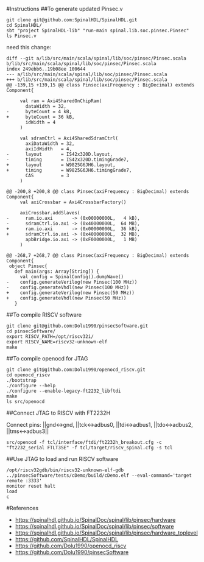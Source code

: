 
#Instructions
##To generate updated Pinsec.v
```
git clone git@github.com:SpinalHDL/SpinalHDL.git
cd SpinalHDL/
sbt "project SpinalHDL-lib" "run-main spinal.lib.soc.pinsec.Pinsec"
ls Pinsec.v
```
need this change:
```
diff --git a/lib/src/main/scala/spinal/lib/soc/pinsec/Pinsec.scala b/lib/src/main/scala/spinal/lib/soc/pinsec/Pinsec.scala
index 249ebb6..19b08ee 100644
--- a/lib/src/main/scala/spinal/lib/soc/pinsec/Pinsec.scala
+++ b/lib/src/main/scala/spinal/lib/soc/pinsec/Pinsec.scala
@@ -139,15 +139,15 @@ class Pinsec(axiFrequency : BigDecimal) extends Component{
 
     val ram = Axi4SharedOnChipRam(
       dataWidth = 32,
-      byteCount = 4 kB,
+      byteCount = 36 kB,
       idWidth = 4
     )
 
     val sdramCtrl = Axi4SharedSdramCtrl(
       axiDataWidth = 32,
       axiIdWidth   = 4,
-      layout       = IS42x320D.layout,
-      timing       = IS42x320D.timingGrade7,
+      layout       = W9825G6JH6.layout,
+      timing       = W9825G6JH6.timingGrade7,
       CAS          = 3
     )
 
@@ -200,8 +200,8 @@ class Pinsec(axiFrequency : BigDecimal) extends Component{
     val axiCrossbar = Axi4CrossbarFactory()
 
     axiCrossbar.addSlaves(
-      ram.io.axi       -> (0x00000000L,   4 kB),
-      sdramCtrl.io.axi -> (0x40000000L,  64 MB),
+      ram.io.axi       -> (0x00000000L,  36 kB),
+      sdramCtrl.io.axi -> (0x40000000L,  32 MB),
       apbBridge.io.axi -> (0xF0000000L,   1 MB)
     )
 
@@ -268,7 +268,7 @@ class Pinsec(axiFrequency : BigDecimal) extends Component{
 object Pinsec{
   def main(args: Array[String]) {
     val config = SpinalConfig().dumpWave()
-    config.generateVerilog(new Pinsec(100 MHz))
-    config.generateVhdl(new Pinsec(100 MHz))
+    config.generateVerilog(new Pinsec(50 MHz))
+    config.generateVhdl(new Pinsec(50 MHz))
   }
```
##To compile RISCV software
```
git clone git@github.com:Dolu1990/pinsecSoftware.git
cd pinsecSoftware/
export RISCV_PATH=/opt/riscv32i/
export RISCV_NAME=riscv32-unknown-elf
make
```
##To compile openocd for JTAG
```
git clone git@github.com:Dolu1990/openocd_riscv.git
cd openocd_riscv
./bootstrap
./configure --help
./configure --enable-legacy-ft2232_libftdi
make
ls src/openocd
```
##Connect JTAG to RISCV with FT2232H 

Connect pins: ||gnd<->gnd, ||tck<->adbus0, ||tdi<->adbus1, ||tdo<->adbus2, ||tms<->adbus3||
```
src/openocd -f tcl/interface/ftdi/ft2232h_breakout.cfg -c "ft2232_serial FTLT3SE" -f tcl/target/riscv_spinal.cfg -s tcl
```
##Use JTAG to load and run RISCV software
```
/opt/riscv32gdb/bin/riscv32-unknown-elf-gdb ../pinsecSoftware/tests/cDemo/build/cDemo.elf --eval-command='target remote :3333'
monitor reset halt
load
c
```
#References
 - https://spinalhdl.github.io/SpinalDoc/spinal/lib/pinsec/hardware
 - https://spinalhdl.github.io/SpinalDoc/spinal/lib/pinsec/software
 - https://spinalhdl.github.io/SpinalDoc/spinal/lib/pinsec/hardware_toplevel 
 - https://github.com/SpinalHDL/SpinalHDL
 - https://github.com/Dolu1990/openocd_riscv
 - https://github.com/Dolu1990/pinsecSoftware
